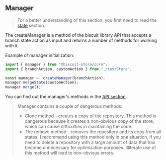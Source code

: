 ## Manager
> For a better understanding of this section, you first need to read the [state](/docs/core/STATE.md) section.

The createManager is a method of the biscuit library API that accepts a branch state action as input and returns a number of methods for working with it.

Example of manager initialization:
```javascript
import { manager } from "@biscuit-store/core";
import { branchAction, customAction } from "./testStore";

const manager =  createManager(branchAction);
manager.mergeState(customAction);
manager.merge();
```
You can find out the manager's methods in the [API section](/docs/API_REFERENCE.md)

> Manager contains a couple of dangerous methods:
> - Clone method - creates a copy of the repository. This method is dangerous because it creates a non-obvious copy of the store, which can cause difficulties in maintaining the code.
> - The remove method - removes the repository and its copy from all states. I recommend using this method only in one situation, if you need to delete a repository with a large amount of data that has become unnecessary for optimization purposes. Illiterate use of this method will lead to non-obvious errors.
